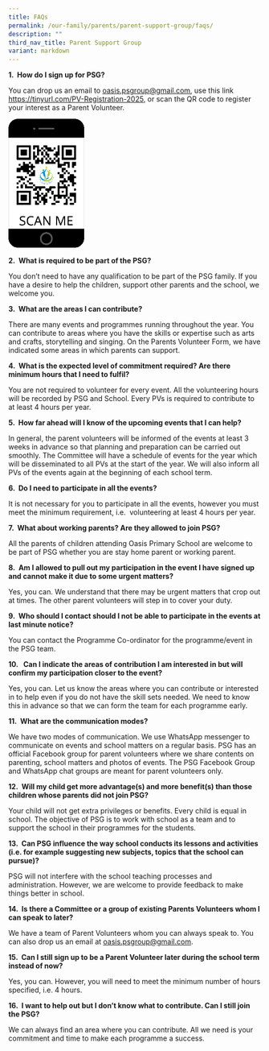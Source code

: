 ```yaml
---
title: FAQs
permalink: /our-family/parents/parent-support-group/faqs/
description: ""
third_nav_title: Parent Support Group
variant: markdown
---
```

**1.&nbsp; How do I sign up for PSG?**

You can drop us an email to&nbsp;[oasis.psgroup@gmail.com](mailto:oasis.psgroup@gmail.com), use this link https://tinyurl.com/PV-Registration-2025, or scan the QR code&nbsp;to register your interest as a Parent Volunteer.

<img src="/images/scan%20me%20parent.png" style="width:30%">
		 
**2.&nbsp; What is required to be part of the PSG?**

You don’t need to have any qualification to be part of the PSG family. If you have a desire to help the children, support other parents and the school, we welcome you.

**3.&nbsp; What are the areas I can contribute?**

There are many events and programmes running throughout the year. You can contribute to areas where you have the skills or expertise such as arts and crafts, storytelling and singing. On the Parents Volunteer Form, we have indicated some areas in which parents can support.

**4.&nbsp; What is the expected level of commitment required? Are there minimum hours that I need to fulfil?**

You are not required to volunteer for every event. All the volunteering hours will be recorded by PSG and School. Every PVs is required to contribute to at least 4 hours per year.

**5.&nbsp; How far ahead will I know of the upcoming events that I can help?**

In general, the parent volunteers will be informed of the events at least 3 weeks in advance so that planning and preparation can be carried out smoothly. The Committee will have a schedule of events for the year which will be disseminated to all PVs at the start of the year. We will also inform all PVs of the events again at the beginning of each school term.

**6.&nbsp;&nbsp;Do I need to participate in all the events?**

It is not necessary for you to participate in all the events, however you must meet the minimum requirement, i.e.&nbsp; volunteering at least 4 hours per year.

**7.&nbsp; What about working parents? Are they allowed to join PSG?**

All the parents of children attending Oasis Primary School are welcome to be part of PSG whether you are stay home parent or working parent.

**8.&nbsp; Am I allowed to pull out my participation in the event I have signed up and cannot make it due to some urgent matters?**

Yes, you can. We understand that there may be urgent matters that crop out at times. The other parent volunteers will step in to cover your duty.

**9.&nbsp; Who should I contact should I not be able to participate in the events at last minute notice?**

You can contact the Programme Co-ordinator for the programme/event in the PSG team.

**10.&nbsp;&nbsp;&nbsp;Can I indicate the areas of contribution I am interested in but will confirm my participation closer to the event?**

Yes, you can. Let us know the areas where you can contribute or interested in to help even if you do not have the skill sets needed. We need to know this in advance so that we can form the team for each programme early.

**11.&nbsp; What are the communication modes?**

We have two modes of communication. We use WhatsApp messenger to communicate on events and school matters on a regular basis. PSG has an official Facebook group for parent volunteers where we share contents on parenting, school matters and photos of events. The PSG Facebook Group and WhatsApp chat groups are meant for parent volunteers only.

**12.&nbsp; Will my child get more advantage(s) and more benefit(s) than those children whose parents did not join PSG?**

Your child will not get extra privileges or benefits. Every child is equal in school. The objective of PSG is to work with school as a team and to support the school in their programmes for the students.

**13.&nbsp; Can PSG influence the way school conducts its lessons and activities (i.e. for example suggesting new subjects, topics that the school can pursue)?**

PSG will not interfere with the school teaching processes and administration. However, we are welcome to provide feedback to make things better in school.

**14.&nbsp; Is there a Committee or a group of existing Parents Volunteers whom I can speak to later?**

We have a team of Parent Volunteers whom you can always speak to. You can also drop us an email at oasis.psgroup@gmail.com.

**15.&nbsp; Can I still sign up to be a Parent Volunteer later during the school term instead of now?**

Yes, you can. However, you will need to meet the minimum number of hours specified, i.e. 4 hours.

**16.&nbsp; I want to help out but I don’t know what to contribute. Can I still join the PSG?**

We can always find an area where you can contribute. All we need is your commitment and time to make each programme a success.
